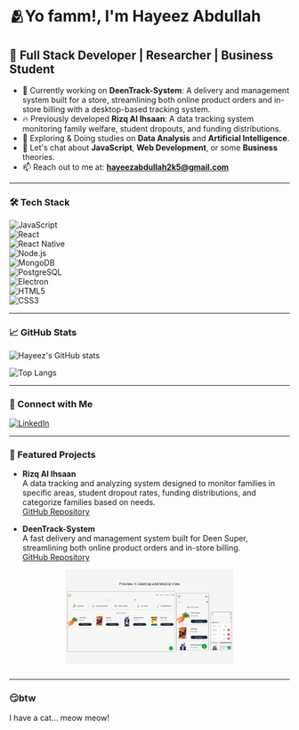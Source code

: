 # 🫂Yo famm!, I'm Hayeez Abdullah

## 🚀 Full Stack Developer | Researcher | Business Student

- 🔭 Currently working on **DeenTrack-System**: A delivery and management system built for a store, streamlining both online product orders and in-store billing with a desktop-based tracking system.
- 🔥 Previously developed **Rizq Al Ihsaan**: A data tracking system monitoring family welfare, student dropouts, and funding distributions.
- 🌱 Exploring & Doing studies on **Data Analysis** and **Artificial Intelligence**.
- 💬 Let's chat about **JavaScript**, **Web Development**, or some **Business** theories.
- 📫 Reach out to me at: **hayeezabdullah2k5@gmail.com**

---

### 🛠️ Tech Stack

![JavaScript](https://img.shields.io/badge/JavaScript-Expert-yellow)  
![React](https://img.shields.io/badge/React-Advanced-blue)  
![React Native](https://img.shields.io/badge/React_Native-Advanced-blue)  
![Node.js](https://img.shields.io/badge/Node.js-Advanced-green)  
![MongoDB](https://img.shields.io/badge/MongoDB-Intermediate-brightgreen)  
![PostgreSQL](https://img.shields.io/badge/PostgreSQL-Intermediate-blue)  
![Electron](https://img.shields.io/badge/Electron-Desktop_App-purple)  
![HTML5](https://img.shields.io/badge/HTML5-Expert-orange)  
![CSS3](https://img.shields.io/badge/CSS3-Expert-blue)

---

### 📈 GitHub Stats

![Hayeez's GitHub stats](https://github-readme-stats.vercel.app/api?username=HayeezAbdullah&show_icons=true&theme=radical)

![Top Langs](https://github-readme-stats.vercel.app/api/top-langs/?username=HayeezAbdullah&layout=compact&theme=radical)

---

### 🔗 Connect with Me

[![LinkedIn](https://img.shields.io/badge/LinkedIn-blue?logo=linkedin)](https://www.linkedin.com/in/hayeez-abdullah-398554284/)

---

### 📝 Featured Projects

- **Rizq Al Ihsaan**  
  A data tracking and analyzing system designed to monitor families in specific areas, student dropout rates, funding distributions, and categorize families based on needs.  
  [GitHub Repository](https://github.com/HayeezAbdullah/rizq_al_ihsaan)

- **DeenTrack-System**  
  A fast delivery and management system built for Deen Super, streamlining both online product orders and in-store billing.  
  [GitHub Repository](https://github.com/HayeezAbdullah/DeenTrack-System)

 <div align="center">
  <img src="https://github.com/HayeezAbdullah/DeenTrack-System/blob/2851d7b53726a641ee4556480b7a91b0415668d5/public/preview.png" width="60%" style="margin-bottom: 10px;"/>
</div>
    
  </div>
</div>






---

### 😏btw
I have a cat... meow meow!
